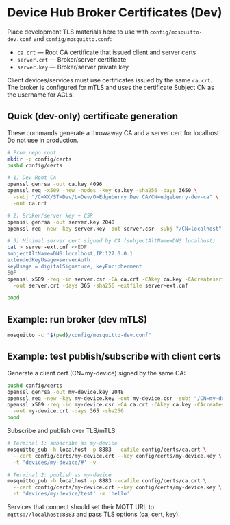 # Device Hub Broker Certificates (Dev)

Place development TLS materials here to use with `config/mosquitto-dev.conf` and `config/mosquitto.conf`:

- `ca.crt` — Root CA certificate that issued client and server certs
- `server.crt` — Broker/server certificate
- `server.key` — Broker/server private key

Client devices/services must use certificates issued by the same `ca.crt`. The broker is configured for mTLS and uses the certificate Subject CN as the username for ACLs.

## Quick (dev-only) certificate generation

These commands generate a throwaway CA and a server cert for localhost. Do not use in production.

```bash
# From repo root
mkdir -p config/certs
pushd config/certs

# 1) Dev Root CA
openssl genrsa -out ca.key 4096
openssl req -x509 -new -nodes -key ca.key -sha256 -days 3650 \
  -subj "/C=XX/ST=Dev/L=Dev/O=Edgeberry Dev CA/CN=edgeberry-dev-ca" \
  -out ca.crt

# 2) Broker/server key + CSR
openssl genrsa -out server.key 2048
openssl req -new -key server.key -out server.csr -subj "/CN=localhost"

# 3) Minimal server cert signed by CA (subjectAltName=DNS:localhost)
cat > server-ext.cnf <<EOF
subjectAltName=DNS:localhost,IP:127.0.0.1
extendedKeyUsage=serverAuth
keyUsage = digitalSignature, keyEncipherment
EOF
openssl x509 -req -in server.csr -CA ca.crt -CAkey ca.key -CAcreateserial \
  -out server.crt -days 365 -sha256 -extfile server-ext.cnf

popd
```

## Example: run broker (dev mTLS)

```bash
mosquitto -c "$(pwd)/config/mosquitto-dev.conf"
```

## Example: test publish/subscribe with client certs

Generate a client cert (CN=my-device) signed by the same CA:

```bash
pushd config/certs
openssl genrsa -out my-device.key 2048
openssl req -new -key my-device.key -out my-device.csr -subj "/CN=my-device"
openssl x509 -req -in my-device.csr -CA ca.crt -CAkey ca.key -CAcreateserial \
  -out my-device.crt -days 365 -sha256
popd
```

Subscribe and publish over TLS/mTLS:

```bash
# Terminal 1: subscribe as my-device
mosquitto_sub -h localhost -p 8883 --cafile config/certs/ca.crt \
  --cert config/certs/my-device.crt --key config/certs/my-device.key \
  -t 'devices/my-device/#' -v

# Terminal 2: publish as my-device
mosquitto_pub -h localhost -p 8883 --cafile config/certs/ca.crt \
  --cert config/certs/my-device.crt --key config/certs/my-device.key \
  -t 'devices/my-device/test' -m 'hello'
```

Services that connect should set their MQTT URL to `mqtts://localhost:8883` and pass TLS options (ca, cert, key).
